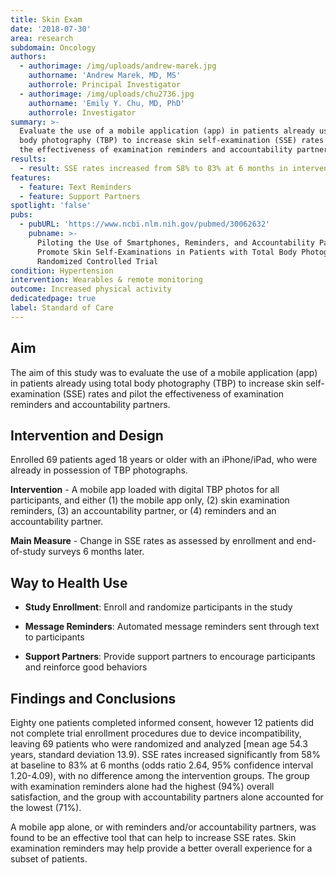 ```yaml
---
title: Skin Exam
date: '2018-07-30'
area: research
subdomain: Oncology
authors:
  - authorimage: /img/uploads/andrew-marek.jpg
    authorname: 'Andrew Marek, MD, MS'
    authorrole: Principal Investigator
  - authorimage: /img/uploads/chu2736.jpg
    authorname: 'Emily Y. Chu, MD, PhD'
    authorrole: Investigator
summary: >-
  Evaluate the use of a mobile application (app) in patients already using total
  body photography (TBP) to increase skin self-examination (SSE) rates and pilot
  the effectiveness of examination reminders and accountability partners.
results:
  - result: SSE rates increased from 58% to 83% at 6 months in intervention groups
features:
  - feature: Text Reminders
  - feature: Support Partners
spotlight: 'false'
pubs:
  - pubURL: 'https://www.ncbi.nlm.nih.gov/pubmed/30062632'
    pubname: >-
      Piloting the Use of Smartphones, Reminders, and Accountability Partners to
      Promote Skin Self-Examinations in Patients with Total Body Photography: A
      Randomized Controlled Trial
condition: Hypertension
intervention: Wearables & remote monitoring
outcome: Increased physical activity
dedicatedpage: true
label: Standard of Care
---
```

## Aim

The aim of this study was to evaluate the use of a mobile application (app) in patients already using total body photography (TBP) to increase skin self-examination (SSE) rates and pilot the effectiveness of examination reminders and accountability partners.

## Intervention and Design

Enrolled 69 patients aged 18 years or older with an iPhone/iPad, who were already in possession of TBP photographs.

**Intervention** - A mobile app loaded with digital TBP photos for all participants, and either (1) the mobile app only, (2) skin examination reminders, (3) an accountability partner, or (4) reminders and an accountability partner.

**Main Measure** - Change in SSE rates as assessed by enrollment and end-of-study surveys 6 months later.

## Way to Health Use

- **Study Enrollment**: Enroll and randomize participants in the study

- **Message Reminders**: Automated message reminders sent through text to participants

- **Support Partners**: Provide support partners to encourage participants and reinforce good behaviors

## Findings and Conclusions

Eighty one patients completed informed consent, however 12 patients did not complete trial enrollment procedures due to device incompatibility, leaving 69 patients who were randomized and analyzed [mean age 54.3 years, standard deviation 13.9). SSE rates increased significantly from 58% at baseline to 83% at 6 months (odds ratio 2.64, 95% confidence interval 1.20-4.09), with no difference among the intervention groups. The group with examination reminders alone had the highest (94%) overall satisfaction, and the group with accountability partners alone accounted for the lowest (71%).

A mobile app alone, or with reminders and/or accountability partners, was found to be an effective tool that can help to increase SSE rates. Skin examination reminders may help provide a better overall experience for a subset of patients.
